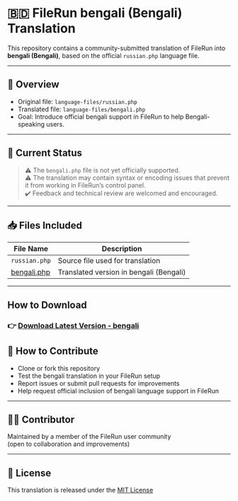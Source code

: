 # 🇧🇩 FileRun bengali (Bengali) Translation

This repository contains a community-submitted translation of FileRun into **bengali (Bengali)**, based on the official `russian.php` language file.

---

## 📌 Overview

- Original file: `language-files/russian.php`
- Translated file: `language-files/bengali.php`
- Goal: Introduce official bengali support in FileRun to help Bengali-speaking users.

---

## 🚧 Current Status

> ⚠️ The `bengali.php` file is not yet officially supported.  
> ⚠️ The translation may contain syntax or encoding issues that prevent it from working in FileRun’s control panel.  
> ✔️ Feedback and technical review are welcomed and encouraged.

---

## 📥 Files Included

| File Name              | Description                                    |
|------------------------|------------------------------------------------|
| `russian.php`          | Source file used for translation              |
| [bengali.php](https://cdn.jsdelivr.net/gh/rokibulroni/filerun-bangla@main/bengali.php)          | Translated version in bengali (Bengali)        |

---

## How to Download

### 👉 [Download Latest Version - bengali](https://cdn.jsdelivr.net/gh/rokibulroni/filerun-bangla@main/bengali.php)

## 💬 How to Contribute

- Clone or fork this repository
- Test the bengali translation in your FileRun setup
- Report issues or submit pull requests for improvements
- Help request official inclusion of bengali language support in FileRun

---

## 🧑‍💻 Contributor

Maintained by a member of the FileRun user community  
(open to collaboration and improvements)

---

## 📄 License

This translation is released under the [MIT License](LICENSE)
